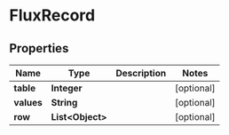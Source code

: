 

# FluxRecord


## Properties

| Name | Type | Description | Notes |
|------------ | ------------- | ------------- | -------------|
|**table** | **Integer** |  |  [optional] |
|**values** | **String** |  |  [optional] |
|**row** | **List&lt;Object&gt;** |  |  [optional] |



